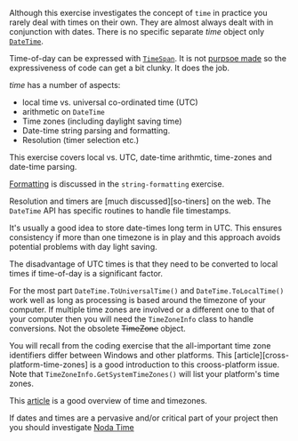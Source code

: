 Although this exercise investigates the concept of `time` in practice you rarely deal with times on their own. They are almost always dealt with in conjunction with dates. There is no specific separate _time_ object only [`DateTime`][date-time].

Time-of-day can be expressed with [`TimeSpan`][time-span]. It is not [purpsoe made][skeet-time-of-day] so the expressiveness of code can get a bit clunky. It does the job.

_time_ has a number of aspects:

- local time vs. universal co-ordinated time (UTC)
- arithmetic on `DateTime`
- Time zones (including daylight saving time)
- Date-time string parsing and formatting.
- Resolution (timer selection etc.)

This exercise covers local vs. UTC, date-time arithmtic, time-zones and date-time parsing.

[Formatting][date-string-formatting] is discussed in the `string-formatting` exercise.

Resolution and timers are [much discussed][so-tiners] on the web. The `DateTime` API has specific routines to handle file timestamps.

It's usually a good idea to store date-times long term in UTC. This ensures consistency if more than one timezone is in play and this approach avoids potential problems with day light saving.

The disadvantage of UTC times is that they need to be converted to local times if time-of-day is a significant factor.

For the most part `DateTime.ToUniversalTime()` and `DateTime.ToLocalTime()` work well as long as processing is based around the timezone of your computer. If multiple time zones are involved or a different one to that of your computer then you will need the `TimeZoneInfo` class to handle conversions. Not the obsolete ~~TimeZone~~ object.

You will recall from the coding exercise that the all-important time zone identifiers differ between Windows and other platforms. This [article][cross-platform-time-zones] is a good introduction to this crooss-platform issue. Note that `TimeZoneInfo.GetSystemTimeZones()` will list your platform's time zones.

This [article][time-overview] is a good overview of time and timezones.

If dates and times are a pervasive and/or critical part of your project then you should investigate [Noda Time][noda-time]

[so-timers]: https://stackoverflow.com/questions/10317088/why-there-are-5-versions-of-timer-classes-in-net
[cross-platforms-time-zones]: https://devblogs.microsoft.com/dotnet/cross-platform-time-zones-with-net-core/
[skeet-time-of-day]: https://stackoverflow.com/a/2037375/96167
[time-overview]: https://docs.microsoft.com/en-us/dotnet/standard/datetime/
[date-time]: https://docs.microsoft.com/en-us/dotnet/api/system.datetime?view=netcore-3.1
[noda-time]: https://nodatime.org/
[date-string-formatting]: https://docs.microsoft.com/en-us/dotnet/standard/base-types/standard-date-and-time-format-strings
[time-span]: https://docs.microsoft.com/en-us/dotnet/api/system.timespan?view=netcore-2.0
